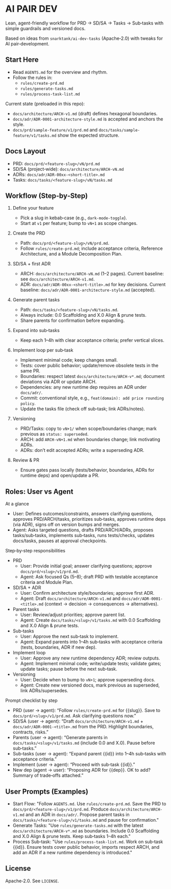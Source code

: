 # AI PAIR DEV

Lean, agent-friendly workflow for PRD → SD/SA → Tasks → Sub‑tasks with simple guardrails and versioned docs.

Based on ideas from `snarktank/ai-dev-tasks` (Apache‑2.0) with tweaks for AI pair‑development.

## Start Here

- Read `AGENTS.md` for the overview and rhythm.
- Follow the rules in:
  - `rules/create-prd.md`
  - `rules/generate-tasks.md`
  - `rules/process-task-list.md`

Current state (preloaded in this repo):

- `docs/architecture/ARCH-v1.md` (draft) defines hexagonal boundaries.
- `docs/adr/ADR-0001-architecture-style.md` is accepted and anchors the style.
- `docs/prd/sample-feature/v1/prd.md` and `docs/tasks/sample-feature/v1/tasks.md` show the expected structure.

## Docs Layout

- PRD: `docs/prd/<feature-slug>/vN/prd.md`
- SD/SA (project‑wide): `docs/architecture/ARCH-vN.md`
- ADRs: `docs/adr/ADR-00xx-<short-title>.md`
- Tasks: `docs/tasks/<feature-slug>/vN/tasks.md`

## Workflow (Step‑by‑Step)

1) Define your feature

    - Pick a slug in kebab‑case (e.g., `dark-mode-toggle`).
    - Start at `v1` per feature; bump to `vN+1` as scope changes.

2) Create the PRD

    - Path: `docs/prd/<feature-slug>/vN/prd.md`.
    - Follow `rules/create-prd.md`; include acceptance criteria, Reference Architecture, and a Module Decomposition Plan.

3) SD/SA + first ADR

    - ARCH: `docs/architecture/ARCH-vN.md` (1–2 pages). Current baseline: see `docs/architecture/ARCH-v1.md`.
    - ADR: `docs/adr/ADR-00xx-<short-title>.md` for key decisions. Current baseline: `docs/adr/ADR-0001-architecture-style.md` (accepted).

4) Generate parent tasks

    - Path: `docs/tasks/<feature-slug>/vN/tasks.md`.
    - Always include: 0.0 Scaffolding and X.0 Align & prune tests.
    - Share parents for confirmation before expanding.

5) Expand into sub‑tasks

    - Keep each 1–4h with clear acceptance criteria; prefer vertical slices.

6) Implement loop per sub‑task

    - Implement minimal code; keep changes small.
    - Tests: cover public behavior; update/remove obsolete tests in the same PR.
    - Boundaries: respect latest `docs/architecture/ARCH-v*.md`; document deviations via ADR or update ARCH.
    - Dependencies: any new runtime dep requires an ADR under `docs/adr/`.
    - Commit: conventional style, e.g., `feat(domain): add price rounding policy`.
    - Update the tasks file (check off sub‑task; link ADRs/notes).

7) Versioning

    - PRD/Tasks: copy to `vN+1/` when scope/boundaries change; mark previous as `status: superseded`.
    - ARCH: add `ARCH-vN+1.md` when boundaries change; link motivating ADRs.
    - ADRs: don’t edit accepted ADRs; write a superseding ADR.

8) Review & PR

    - Ensure gates pass locally (tests/behavior, boundaries, ADRs for runtime deps) and open/update a PR.

## Roles: User vs Agent

At a glance

- User: Defines outcomes/constraints, answers clarifying questions, approves PRD/ARCH/tasks, prioritizes sub‑tasks, approves runtime deps (via ADR), signs off on version bumps and merges.
- Agent: Asks targeted questions, drafts PRD/ARCH/ADRs, proposes tasks/sub‑tasks, implements sub‑tasks, runs tests/checks, updates docs/tasks, pauses at approval checkpoints.

Step‑by‑step responsibilities

- PRD
  - User: Provide initial goal; answer clarifying questions; approve `docs/prd/<slug>/v1/prd.md`.
  - Agent: Ask focused Qs (5–8); draft PRD with testable acceptance criteria and Module Plan.
- SD/SA + ADR
  - User: Confirm architecture style/boundaries; approve first ADR.
  - Agent: Draft `docs/architecture/ARCH-v1.md` and `docs/adr/ADR-0001-<title>.md` (context → decision → consequences → alternatives).
- Parent tasks
  - User: Review/adjust priorities; approve parent list.
  - Agent: Create `docs/tasks/<slug>/v1/tasks.md` with 0.0 Scaffolding and X.0 Align & prune tests.
- Sub‑tasks
  - User: Approve the next sub‑task to implement.
  - Agent: Expand parents into 1–4h sub‑tasks with acceptance criteria (tests, boundaries, ADR if new dep).
- Implement loop
  - User: Approve any new runtime dependency ADR; review outputs.
  - Agent: Implement minimal code; write/update tests; validate gates; update tasks; pause before the next sub‑task.
- Versioning
  - User: Decide when to bump to `vN+1`; approve superseding docs.
  - Agent: Create new versioned docs, mark previous as superseded, link ADRs/supersedes.

Prompt checklist by step

- PRD (user → agent): “Follow `rules/create-prd.md` for {{slug}}. Save to `docs/prd/<slug>/v1/prd.md`. Ask clarifying questions now.”
- SD/SA (user → agent): “Draft `docs/architecture/ARCH-v1.md` + `docs/adr/ADR-0001-<title>.md` from the PRD. Highlight boundaries, contracts, risks.”
- Parents (user → agent): “Generate parents in `docs/tasks/<slug>/v1/tasks.md` (include 0.0 and X.0). Pause before sub‑tasks.”
- Sub‑tasks (user → agent): “Expand parent {{id}} into 1–4h sub‑tasks with acceptance criteria.”
- Implement (user → agent): “Proceed with sub‑task {{id}}.”
- New dep (agent → user): “Proposing ADR for {{dep}}. OK to add? Summary of trade‑offs attached.”

## User Prompts (Examples)

- Start Flow: "Follow `AGENTS.md`. Use `rules/create-prd.md`. Save the PRD to `docs/prd/<feature-slug>/v1/prd.md`. Produce `docs/architecture/ARCH-v1.md` and an ADR in `docs/adr/`. Propose parent tasks in `docs/tasks/<feature-slug>/v1/tasks.md` and pause for confirmation."
- Generate Tasks: "Use `rules/generate-tasks.md` with the latest `docs/architecture/ARCH-v*.md` as boundaries. Include 0.0 Scaffolding and X.0 Align & prune tests. Keep sub‑tasks 1–4h each."
- Process Sub‑task: "Use `rules/process-task-list.md`. Work on sub‑task {{id}}. Ensure tests cover public behavior, imports respect ARCH, and add an ADR if a new runtime dependency is introduced."

## License

Apache‑2.0. See `LICENSE`.
